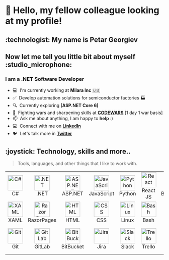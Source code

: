 <h1 align="left">👋 Hello, my fellow colleague looking at my profile!</h1>
<h2 align="left">:technologist: My name is Petar Georgiev</h2>
<h2 align="left">Now let me tell you little bit about myself :studio_microphone:</h2>
<h3 align="left">I am a .NET Software Developer</h3>

- :computer: &nbsp;I'm currently working at **Milara Inc** :us:
- :white_check_mark: &nbsp;Develop automation solutions for semiconductor factories :factory:
- :mag: &nbsp;Currently exploring **[ASP.NET Core 6]**
- :person_fencing: &nbsp;Fighting wars and sharpening skills at **[CODEWARS]** [1 day 1 war basis] 
- :mailbox: &nbsp;Ask me about anything, I am happy to **help** :)
- :computer: &nbsp;Connect with me on **[LinkedIn]**
- :bird: &nbsp;Let's talk more in **[Twitter]**

<h2 align="left" id="pgeorgiev-tech">:joystick: Technology, skills and more.. </h2>


> Tools, languages, and other things that I like to work with.
<table align="center">
  <tr>
  <td align="center" width="96">
      <a href="#pgeorgiev-tech">
        <img src="https://cdn.cdnlogo.com/logos/c/27/c.svg" width="48" height="48" alt="C#" />
      </a>
      <br>C#
    </td>
    <td align="center" width="96">
      <a href="#pgeorgiev-tech">
        <img src="https://avatars.githubusercontent.com/u/9141961?s=200&v=4" width="48" height="48" alt=".NET" />
      </a>
      <br>.NET
    </td>
    <td align="center" width="96">
      <a href="#pgeorgiev-tech">
        <img src="https://logodix.com/logo/1796970.png" width="48" height="48" alt="ASP.NET" />
      </a>
      <br>ASP.NET
    </td>
    <td align="center" width="96">
      <a href="#pgeorgiev-tech">
        <img src="https://upload.wikimedia.org/wikipedia/commons/thumb/9/99/Unofficial_JavaScript_logo_2.svg/1024px-Unofficial_JavaScript_logo_2.svg.png" width="48" height="48" alt="JavaScript" />
      </a>
      <br>JavaScript
    </td>
    <td align="center" width="96">
      <a href="#pgeorgiev-tech">
        <img src="https://upload.wikimedia.org/wikipedia/commons/thumb/c/c3/Python-logo-notext.svg/1200px-Python-logo-notext.svg.png" width="48" height="48" alt="Python" />
      </a>
      <br>Python
    </td>
    <td align="center" width="96">
      <a href="#pgeorgiev-tech">
        <img src="https://brandlogos.net/wp-content/uploads/2020/09/react-logo.png" width="48" height="48" alt="React" />
      </a>
      <br>React JS
    </td>
    <td align="center" width="96">
      <a href="#pgeorgiev-tech">
        <img src="https://cdn.worldvectorlogo.com/logos/bootstrap-4.svg" width="48" height="48" alt="Bootstrap" />
      </a>
      <br>Bootstrap
    </td>
    <td align="center" width="96">
      <a href="#pgeorgiev-tech">
        <img src="https://cdn.icon-icons.com/icons2/2415/PNG/512/jquery_plain_wordmark_logo_icon_146445.png" width="48" height="48" alt="jQuery" />
      </a>
      <br>jQuery
    </td>
   
  </tr>
  
  <tr>
    <td align="center" width="96">
      <a href="#pgeorgiev-tech" >
        <img src="https://user-images.githubusercontent.com/7389110/64734982-9428ad00-d4df-11e9-8677-63c6c19f141b.png" width="48" height="48" alt="XAML" />
      </a>
      <br>XAML
    </td>
    <td align="center" width="96">
      <a href="#pgeorgiev-tech" >
        <img src="https://codeopinion.com/wp-content/uploads/2018/07/Bitmap-MEDIUM_ASP.NET-Core-Logo_2colors_Square_RGB.png" width="48" height="48" alt="Razor Pages" />
      </a>
      <br>RazorPages
    </td>
    <td align="center" width="96">
      <a href="#pgeorgiev-tech" >
        <img src="https://upload.wikimedia.org/wikipedia/commons/thumb/6/61/HTML5_logo_and_wordmark.svg/512px-HTML5_logo_and_wordmark.svg.png" width="48" height="48" alt="HTML" />
      </a>
      <br>HTML
    </td>
    <td align="center" width="96">
      <a href="#pgeorgiev-tech" >
        <img src="https://upload.wikimedia.org/wikipedia/commons/thumb/6/62/CSS3_logo.svg/512px-CSS3_logo.svg.png" width="48" height="48" alt="CSS" />
      </a>
      <br>CSS
    </td>
    <td align="center" width="96">
      <a href="#pgeorgiev-tech" >
        <img src="https://camo.githubusercontent.com/d7574156c7a1844d3c2907bae0e76254cca759290c08e08a6ef2bd7543c8c0ca/68747470733a2f2f692e6962622e636f2f737331374b47302f63376238313133323437666563643833626439623565643562643366333464352d72656d6f766562672d707265766965772e706e67" width="48" height="48" alt="Linux" />
      </a>
      <br>Linux
    </td>
    <td align="center" width="96">
      <a href="#pgeorgiev-tech">
        <img src="https://bashlogo.com/img/symbol/png/full_colored_dark.png" width="48" height="48" alt="Bash" />
      </a>
      <br>Bash
    </td>
    <td align="center" width="96">
      <a href="#pgeorgiev-tech">
        <img src="https://iconape.com/wp-content/png_logo_vector/cib-flask.png" width="48" height="48" alt="Flask" />
      </a>
      <br>Flask
    </td>
    <td align="center" width="96">
      <a href="#pgeorgiev-tech">
        <img src="https://lh4.googleusercontent.com/-6gf_yd529XI/T4YAnmVXdZI/AAAAAAAAAMM/ynE72aTC8kA/s256/AutoIt%2520Icon%2520Template.png" width="48" height="48" alt="Flask" />
      </a>
      <br>AutoIt
    </td>
  </tr>
   <tr>
    <td align="center" width="96">
      <a href="#pgeorgiev-tech" >
        <img src="https://upload.wikimedia.org/wikipedia/commons/thumb/3/3f/Git_icon.svg/1200px-Git_icon.svg.png" width="48" height="48" alt="Git" />
      </a>
      <br>Git
    </td>
    <td align="center" width="96">
      <a href="#pgeorgiev-tech" >
        <img src="https://cdn.icon-icons.com/icons2/2415/PNG/512/gitlab_original_logo_icon_146503.png" width="48" height="48" alt="GitLab" />
      </a>
      <br>GitLab
    </td>
    <td align="center" width="96">
      <a href="#pgeorgiev-tech" >
        <img src="https://cdn.worldvectorlogo.com/logos/bitbucket-icon.svg" width="48" height="48" alt="BitBucket" />
      </a>
      <br>BitBucket
    </td>
    <td align="center" width="96">
      <a href="#pgeorgiev-tech" >
        <img src="https://cdn.worldvectorlogo.com/logos/jira-1.svg" width="48" height="48" alt="Jira" />
      </a>
      <br>Jira
    </td>
    <td align="center" width="96">
      <a href="#pgeorgiev-tech" >
        <img src="https://exchange.icinga.com/seffparker/icinga2-slack-notification/logo" width="48" height="48" alt="Slack" />
        </a>
      <br>Slack
    </td>
    <td align="center" width="96">
      <a href="#pgeorgiev-tech" >
        <img src="https://cdn.worldvectorlogo.com/logos/trello.svg" width="48" height="48" alt="Trello" />
      </a>
      <br>Trello
    </td>
    <td align="center" width="96">
      <a href="#pgeorgiev-tech" >
        <img src="https://upload.wikimedia.org/wikipedia/commons/4/45/Notion_app_logo.png" width="48" height="48" alt="Notion" />
      </a>
      <br>Notion
    </td>
    <td align="center" width="96"> 
      <a href="#pgeorgiev-tech" >
        <img src="https://cloud.githubusercontent.com/assets/2475572/4743290/2dcf20cc-5a26-11e4-89fb-62b861e5b29c.png" width="48" height="48" alt="Code Wars" />
      </a>
      <br>Code Wars
    </td>
  </tr>
    
</table>

[linkedin]: https://www.linkedin.com/in/petar-georgiev-867b661ab/ "LinkedIn"
[twitter]: https://twitter.com/pgeorgiev4 "Twitter"
[codewars]: https://www.codewars.com/users/ptangra "CodeWars"
<!---
ptangra/ptangra is a ✨ special ✨ repository because its `README.md` (this file) appears on your GitHub profile.
You can click the Preview link to take a look at your changes.
--->
